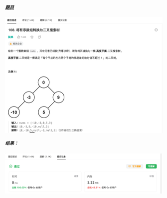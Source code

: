 ##### [题目](https://leetcode.cn/problems/convert-sorted-array-to-binary-search-tree/description/?envType=study-plan-v2&envId=top-interview-150)
![pic](img.png)
##### 结果：
![pic](result.png)